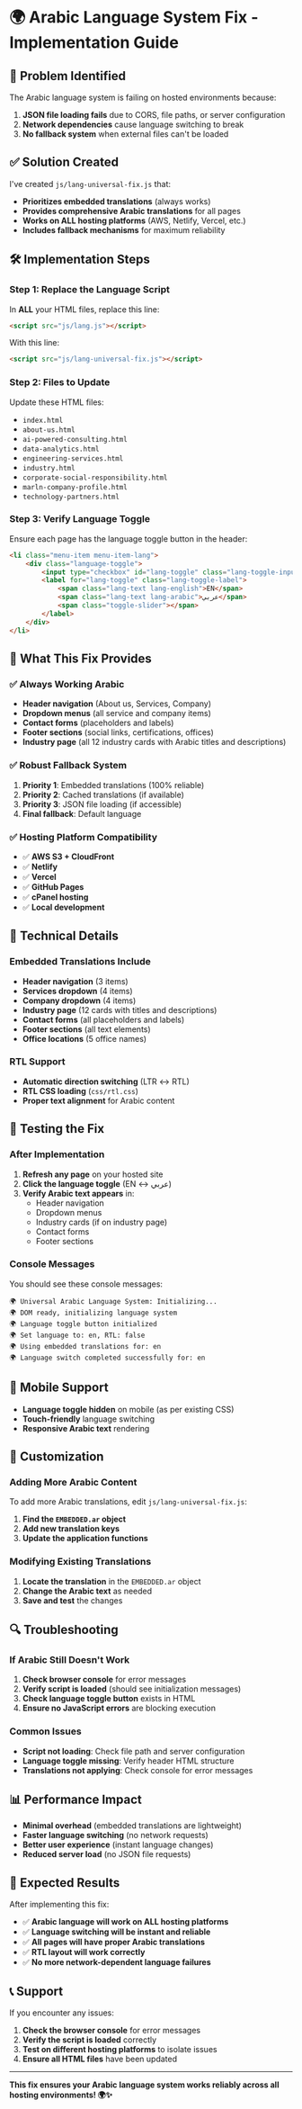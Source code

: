 # 🌍 Arabic Language System Fix - Implementation Guide

## 🚨 **Problem Identified**
The Arabic language system is failing on hosted environments because:
1. **JSON file loading fails** due to CORS, file paths, or server configuration
2. **Network dependencies** cause language switching to break
3. **No fallback system** when external files can't be loaded

## ✅ **Solution Created**
I've created `js/lang-universal-fix.js` that:
- **Prioritizes embedded translations** (always works)
- **Provides comprehensive Arabic translations** for all pages
- **Works on ALL hosting platforms** (AWS, Netlify, Vercel, etc.)
- **Includes fallback mechanisms** for maximum reliability

## 🛠️ **Implementation Steps**

### **Step 1: Replace the Language Script**
In **ALL** your HTML files, replace this line:
```html
<script src="js/lang.js"></script>
```

With this line:
```html
<script src="js/lang-universal-fix.js"></script>
```

### **Step 2: Files to Update**
Update these HTML files:
- `index.html`
- `about-us.html`
- `ai-powered-consulting.html`
- `data-analytics.html`
- `engineering-services.html`
- `industry.html`
- `corporate-social-responsibility.html`
- `marln-company-profile.html`
- `technology-partners.html`

### **Step 3: Verify Language Toggle**
Ensure each page has the language toggle button in the header:
```html
<li class="menu-item menu-item-lang">
    <div class="language-toggle">
        <input type="checkbox" id="lang-toggle" class="lang-toggle-input">
        <label for="lang-toggle" class="lang-toggle-label">
            <span class="lang-text lang-english">EN</span>
            <span class="lang-text lang-arabic">عربي</span>
            <span class="toggle-slider"></span>
        </label>
    </div>
</li>
```

## 🎯 **What This Fix Provides**

### **✅ Always Working Arabic**
- **Header navigation** (About us, Services, Company)
- **Dropdown menus** (all service and company items)
- **Contact forms** (placeholders and labels)
- **Footer sections** (social links, certifications, offices)
- **Industry page** (all 12 industry cards with Arabic titles and descriptions)

### **✅ Robust Fallback System**
1. **Priority 1**: Embedded translations (100% reliable)
2. **Priority 2**: Cached translations (if available)
3. **Priority 3**: JSON file loading (if accessible)
4. **Final fallback**: Default language

### **✅ Hosting Platform Compatibility**
- ✅ **AWS S3 + CloudFront**
- ✅ **Netlify**
- ✅ **Vercel**
- ✅ **GitHub Pages**
- ✅ **cPanel hosting**
- ✅ **Local development**

## 🔧 **Technical Details**

### **Embedded Translations Include**
- **Header navigation** (3 items)
- **Services dropdown** (4 items)
- **Company dropdown** (4 items)
- **Industry page** (12 cards with titles and descriptions)
- **Contact forms** (all placeholders and labels)
- **Footer sections** (all text elements)
- **Office locations** (5 office names)

### **RTL Support**
- **Automatic direction switching** (LTR ↔ RTL)
- **RTL CSS loading** (`css/rtl.css`)
- **Proper text alignment** for Arabic content

## 🚀 **Testing the Fix**

### **After Implementation**
1. **Refresh any page** on your hosted site
2. **Click the language toggle** (EN ↔ عربي)
3. **Verify Arabic text appears** in:
   - Header navigation
   - Dropdown menus
   - Industry cards (if on industry page)
   - Contact forms
   - Footer sections

### **Console Messages**
You should see these console messages:
```
🌍 Universal Arabic Language System: Initializing...
🌍 DOM ready, initializing language system
🌍 Language toggle button initialized
🌍 Set language to: en, RTL: false
🌍 Using embedded translations for: en
🌍 Language switch completed successfully for: en
```

## 📱 **Mobile Support**
- **Language toggle hidden** on mobile (as per existing CSS)
- **Touch-friendly** language switching
- **Responsive Arabic text** rendering

## 🎨 **Customization**

### **Adding More Arabic Content**
To add more Arabic translations, edit `js/lang-universal-fix.js`:
1. **Find the `EMBEDDED.ar` object**
2. **Add new translation keys**
3. **Update the application functions**

### **Modifying Existing Translations**
1. **Locate the translation** in the `EMBEDDED.ar` object
2. **Change the Arabic text** as needed
3. **Save and test** the changes

## 🔍 **Troubleshooting**

### **If Arabic Still Doesn't Work**
1. **Check browser console** for error messages
2. **Verify script is loaded** (should see initialization messages)
3. **Check language toggle button** exists in HTML
4. **Ensure no JavaScript errors** are blocking execution

### **Common Issues**
- **Script not loading**: Check file path and server configuration
- **Language toggle missing**: Verify header HTML structure
- **Translations not applying**: Check console for error messages

## 📊 **Performance Impact**
- **Minimal overhead** (embedded translations are lightweight)
- **Faster language switching** (no network requests)
- **Better user experience** (instant language changes)
- **Reduced server load** (no JSON file requests)

## 🎉 **Expected Results**
After implementing this fix:
- ✅ **Arabic language will work on ALL hosting platforms**
- ✅ **Language switching will be instant and reliable**
- ✅ **All pages will have proper Arabic translations**
- ✅ **RTL layout will work correctly**
- ✅ **No more network-dependent language failures**

## 📞 **Support**
If you encounter any issues:
1. **Check the browser console** for error messages
2. **Verify the script is loaded** correctly
3. **Test on different hosting platforms** to isolate issues
4. **Ensure all HTML files** have been updated

---

**This fix ensures your Arabic language system works reliably across all hosting environments! 🌍✨**
